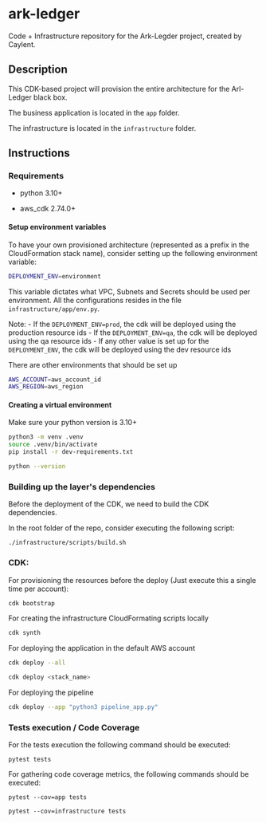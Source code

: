 # ark-ledger

Code + Infrastructure repository for the Ark-Legder project, created by Caylent.

## Description

This CDK-based project will provision the entire architecture for the Arl-Ledger black box.

The business application is located in the `app` folder.

The infrastructure is located in the `infrastructure` folder.

## Instructions

### Requirements

- python 3.10+

- aws_cdk 2.74.0+

#### Setup environment variables

To have your own provisioned architecture (represented as a prefix in the CloudFormation stack name), consider setting up the following environment variable:

```bash
DEPLOYMENT_ENV=environment
```

This variable dictates what VPC, Subnets and Secrets should be used per environment.
All the configurations resides in the file `infrastructure/app/env.py`.

Note:
    - If the `DEPLOYMENT_ENV=prod`, the cdk will be deployed using the production resource ids
    - If the `DEPLOYMENT_ENV=qa`, the cdk will be deployed using the qa resource ids
    - If any other value is set up for the `DEPLOYMENT_ENV`, the cdk will be deployed using the dev resource ids


There are other environments that should be set up
```bash
AWS_ACCOUNT=aws_account_id
AWS_REGION=aws_region
```

#### Creating a virtual environment

Make sure your python version is 3.10+

```bash
python3 -m venv .venv
source .venv/bin/activate
pip install -r dev-requirements.txt

python --version
```

### Building up the layer's dependencies

Before the deployment of the CDK, we need to build the CDK dependencies.

In the root folder of the repo, consider executing the following script:

```
./infrastructure/scripts/build.sh
```

### CDK:

For provisioning the resources before the deploy (Just execute this a single time per account):
```bash
cdk bootstrap
```

For creating the infrastructure CloudFormating scripts locally
```bash
cdk synth
```

For deploying the application in the default AWS account
```bash
cdk deploy --all

cdk deploy <stack_name>
```

For deploying the pipeline
```bash
cdk deploy --app "python3 pipeline_app.py"
```

### Tests execution / Code Coverage

For the tests execution the following command should be executed:
```
pytest tests
```

For gathering code coverage metrics, the following commands should be executed:
```
pytest --cov=app tests

pytest --cov=infrastructure tests
```
